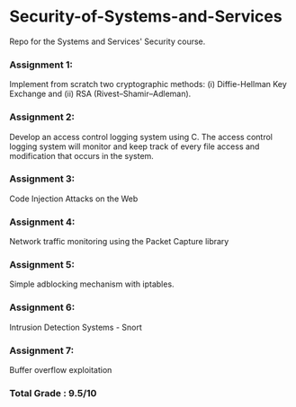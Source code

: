 # Security-of-Systems-and-Services
Repo for the Systems and Services' Security course.
### Assignment 1:
Implement from scratch two cryptographic methods: (i) Diffie-Hellman Key Exchange and (ii) RSA (Rivest–Shamir–Adleman). 
### Assignment 2:
Develop an access control logging system using C. The access control logging system will monitor and keep track of every file access and modification that occurs in the system.
### Assignment 3:
Code Injection Attacks on the Web
### Assignment 4: 
Network traffic monitoring using the Packet Capture library
### Assignment 5: 
Simple adblocking mechanism with iptables.
### Assignment 6: 
Intrusion Detection Systems - Snort
### Assignment 7: 
Buffer overflow exploitation

### Total Grade : 9.5/10
